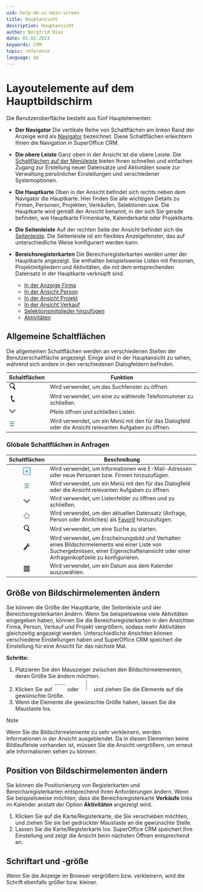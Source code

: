 ```yaml
---
uid: help-de-ui-main-screen
title: Hauptansicht
description: Hauptansicht
author: Bergfrid Dias
date: 03.02.2023
keywords: CRM
topic: reference
language: de
---
```


# Layoutelemente auf dem Hauptbildschirm

Die Benutzeroberfläche besteht aus fünf Hauptelementen:

* **Der Navigator**
    Die vertikale Reihe von Schaltflächen am linken Rand der Anzeige wird als [Navigator][1] bezeichnet. Diese Schaltflächen erleichtern Ihnen die Navigation in SuperOffice CRM.

* **Die obere Leiste**
    Ganz oben in der Ansicht ist die obere Leiste. Die [Schaltflächen auf der Menüleiste][2] bieten Ihnen schnellen und einfachen Zugang zur Erstellung neuer Datensätze und Aktivitäten sowie zur Verwaltung persönlicher Einstellungen und verschiedener Systemoptionen.

* **Die Hauptkarte**
    Oben in der Ansicht befindet sich rechts neben dem Navigator die Hauptkarte. Hier finden Sie alle wichtigen Details zu Firmen, Personen, Projekten, Verkäufen, Selektionen usw. Die Hauptkarte wird gemäß der Ansicht benannt, in der sich Sie gerade befinden, wie Hauptkarte Firmenkarte, Kalenderkarte oder Projektkarte.

* **Die Seitenleiste**
    Auf der rechten Seite der Ansicht befindet sich die [Seitenleiste][3]. Die Seitenleiste ist ein flexibles Anzeigefenster, das auf unterschiedliche Weise konfiguriert werden kann.

* **Bereichsregisterkarten**
    Die Bereichsregisterkarten werden unter der Hauptkarte angezeigt. Sie enthalten beispielsweise Listen mit Personen, Projektmitgliedern und Aktivitäten, die mit dem entsprechenden Datensatz in der Hauptkarte verknüpft sind.

  * [In der Anzeige Firma][10]
  * [In der Ansicht Person][11]
  * [In der Ansicht Projekt][15]
  * [In der Ansicht Verkauf][17]
  * [Selektionsmitglieder hinzufügen][19]
  * [Aktivitäten][13]

## <a id="global-buttons" />Allgemeine Schaltflächen

Die allgemeinen Schaltflächen werden an verschiedenen Stellen der Benutzerschaltfläche angezeigt. Einige sind in der Hauptansicht zu sehen, während sich andere in den verschiedenen Dialogfeldern befinden.

| Schaltflächen | Funktion |
|---|---|
| ![Symbol][img4] | Wird verwendet, um das Suchfenster zu öffnen. |
| ![Symbol][img3] | Wird verwendet, um eine zu wählende Telefonnummer zu schließen. |
| ![Symbol][img2] | Pfeile öffnen und schließen Listen. |
| ![Symbol][img1] | Wird verwendet, um ein Menü mit den für das Dialogfeld oder die Ansicht relevanten Aufgaben zu öffnen. |

### Globale Schaltflächen in Anfragen

| Schaltflächen | Beschreibung |
|:-:|---|
| ![Symbol][img8] | Wird verwendet, um Informationen wie E-Mail-Adressen oder neue Personen bzw. Firmen hinzuzufügen. |
| ![Symbol][img1] | Wird verwendet, um ein Menü mit den für das Dialogfeld oder die Ansicht relevanten Aufgaben zu öffnen. |
| ![Symbol][img10] | Wird verwendet, um Listenfelder zu öffnen und zu schließen. |
| ![Symbol][img9] | Wird verwendet, um den aktuellen Datensatz (Anfrage, Person oder Ähnliches) als [Favorit][6] hinzuzufügen. |
| ![Symbol][img5] | Wird verwendet, um eine Suche zu starten. |
| ![Symbol][img6] | Wird verwendet, um Erscheinungsbild und Verhalten eines Bildschirmelements wie einer Liste von Suchergebnissen, einer Eigenschaftenansicht oder einer Anfragenkopfzeile zu konfigurieren. |
| ![Symbol][img7] | Wird verwendet, um ein Datum aus dem Kalender auszuwählen. |

## Größe von Bildschirmelementen ändern

Sie können die Größe der Hauptkarte, der Seitenleiste und der Bereichsregisterkarten ändern. Wenn Sie beispielsweise viele Aktivitäten eingegeben haben, können Sie die Bereichsregisterkarten in den Ansichten Firma, Person, Verkauf und Projekt vergrößern, sodass mehr Aktivitäten gleichzeitig angezeigt werden. Unterschiedliche Ansichten können verschiedene Einstellungen haben und SuperOffice CRM speichert die Einstellung für eine Ansicht für das nächste Mal.

**Schritte:**

1. Platzieren Sie den Mauszeiger zwischen den Bildschirmelementen, deren Größe Sie ändern möchten.
2. Klicken Sie auf ![Symbol][img11] oder ![Symbol][img12] und ziehen Sie die Elemente auf die gewünschte Größe.
3. Wenn die Elemente die gewünschte Größe haben, lassen Sie die Maustaste los.

> [!NOTE]
> Wenn Sie die Bildschirmelemente zu sehr verkleinern, werden Informationen in der Ansicht ausgeblendet. Da in diesen Elementen keine Bildlaufleiste vorhanden ist, müssen Sie die Ansicht vergrößern, um erneut alle Informationen sehen zu können.

## Position von Bildschirmelementen ändern

Sie können die Positionierung von Registerkarten und Bereichsregisterkarten entsprechend Ihren Anforderungen ändern. Wenn Sie beispielsweise möchten, dass die Bereichsregisterkarte **Verkäufe** links im Kalender anstatt der Option **Aktivitäten** angezeigt wird.

1. Klicken Sie auf die Karte/Registerkarte, die Sie verschieben möchten, und ziehen Sie sie bei gedrückter Maustaste an die gewünschte Stelle.
2. Lassen Sie die Karte/Registerkarte los. SuperOffice CRM speichert Ihre Einstellung und zeigt die Ansicht beim nächsten Öffnen entsprechend an.

## Schriftart und -größe

Wenn Sie die Anzeige im Browser vergrößern bzw. verkleinern, wird die Schrift ebenfalls größer bzw. kleiner.

<!-- Referenced links -->
[1]: navigator.md
[2]: buttons-in-menu-bar.md
[3]: side-panel.md
[6]: ../../basics/fav.md
[10]: ../../../company/learn/screen/index.md
[11]: ../../../contact/learn/screen/index.md
[13]: ../../../diary/learn/screen/activities-tab.md
[15]: ../../../project/learn/screen/index.md
[17]: ../../../sale/learn/screen/index.md
[19]: ../../../search-options/selection/learn/screen/index.md

<!-- Referenced images -->
[img1]: ../../../../media/icons/btn-menu.png
[img8]: ../../../../media/icons/btn-add.png
[img2]: ../../../../../common/icons/dropdown-icon.png
[img3]: ../../../../../common/icons/phone.png
[img4]: ../../../../../common/icons/search-icon-black.png
[img5]: ../../../../../common/icons/search-icon-black.png
[img6]: ../../../../../common/icons/settingstools.png
[img7]: ../../../../../common/icons/pref-diary.png
[img9]: ../../../../../common/icons/favourite-no.png
[img10]: ../../../../../common/icons/dropdown-arrow.png
[img11]: ../../../../../common/icons/dragger-vert-h32.png
[img12]: ../../../../../common/icons/dragger-hori-h32.png
